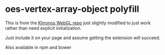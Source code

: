 # oes-vertex-array-object polyfill

This is from the [Khronos WebGL repo](https://github.com/KhronosGroup/WebGL/blob/master/sdk/demos/google/resources/OESVertexArrayObject.js) just slightly modified
to just work rather than need explicit initialization.

Just include it on your page and assume getting the extension will succeed.

Also available in npm and bower

